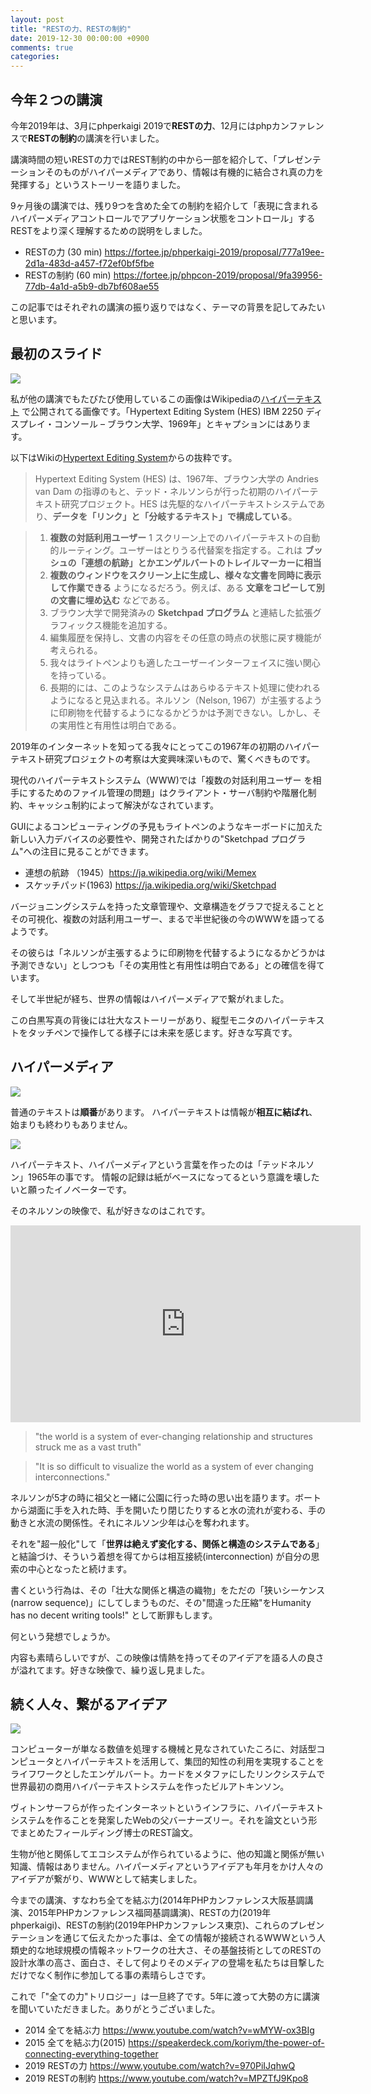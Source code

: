 ```yaml
---
layout: post
title: "RESTの力、RESTの制約"
date: 2019-12-30 00:00:00 +0900
comments: true
categories:
---
```


## 今年２つの講演

今年2019年は、3月にphperkaigi 2019で**RESTの力**、12月にはphpカンファレンスで**RESTの制約**の講演を行いました。

講演時間の短いRESTの力ではREST制約の中から一部を紹介して、「プレゼンテーションそのものがハイパーメディアであり、情報は有機的に結合され真の力を発揮する」というストーリーを語りました。

9ヶ月後の講演では、残り9つを含めた全ての制約を紹介して「表現に含まれるハイパーメディアコントロールでアプリケーション状態をコントロール」するRESTをより深く理解するための説明をしました。

* RESTの力 (30 min) https://fortee.jp/phperkaigi-2019/proposal/777a19ee-2d1a-483d-a457-f72ef0bf5fbe
* RESTの制約 (60 min) https://fortee.jp/phpcon-2019/proposal/9fa39956-77db-4a1d-a5b9-db7bf608ae55

この記事ではそれぞれの講演の振り返りではなく、テーマの背景を記してみたいと思います。

## 最初のスライド

<img src="/images/phperkaigi2019/the-power-of-rest.001.jpeg">

私が他の講演でもたびたび使用しているこの画像はWikipediaの[ハイパーテキスト](https://ja.wikipedia.org/wiki/%E3%83%8F%E3%82%A4%E3%83%91%E3%83%BC%E3%83%86%E3%82%AD%E3%82%B9%E3%83%88)
で公開されてる画像です。「Hypertext Editing System (HES) IBM 2250 ディスプレイ・コンソール – ブラウン大学、1969年」とキャプションにはあります。

以下はWikiの[Hypertext Editing System](https://ja.wikipedia.org/wiki/Hypertext_Editing_System)からの抜粋です。

> Hypertext Editing System (HES) は、1967年、ブラウン大学の Andries van Dam の指導のもと、テッド・ネルソンらが行った初期のハイパーテキスト研究プロジェクト。HES は先駆的なハイパーテキストシステムであり、**データを「リンク」と「分岐するテキスト」で構成している**。

>  1. **複数の対話利用ユーザー**
>  1 スクリーン上でのハイパーテキストの自動的ルーティング。ユーザーはとりうる代替案を指定する。これは **ブッシュの「連想の航跡」とかエンゲルバートのトレイルマーカーに相当**
>  1. **複数のウィンドウをスクリーン上に生成し、様々な文書を同時に表示して作業できる** ようになるだろう。例えば、ある **文章をコピーして別の文書に埋め込む** などである。
>  1. ブラウン大学で開発済みの **Sketchpad プログラム** と連結した拡張グラフィックス機能を追加する。
>  1. 編集履歴を保持し、文書の内容をその任意の時点の状態に戻す機能が考えられる。
>  1. 我々はライトペンよりも適したユーザーインターフェイスに強い関心を持っている。
>  1. 長期的には、このようなシステムはあらゆるテキスト処理に使われるようになると見込まれる。ネルソン（Nelson, 1967）が主張するように印刷物を代替するようになるかどうかは予測できない。しかし、その実用性と有用性は明白である。

2019年のインターネットを知ってる我々にとってこの1967年の初期のハイパーテキスト研究プロジェクトの考察は大変興味深いもので、驚くべきものです。

現代のハイパーテキストシステム（WWW)では「複数の対話利用ユーザー を相手にするためのファイル管理の問題」はクライアント・サーバ制約や階層化制約、キャッシュ制約によって解決がなされています。

GUIによるコンピューティングの予見もライトペンのようなキーボードに加えた新しい入力デバイスの必要性や、開発されたばかりの"Sketchpad プログラム"への注目に見ることができます。


* 連想の航跡 （1945）https://ja.wikipedia.org/wiki/Memex
* スケッチパッド(1963) https://ja.wikipedia.org/wiki/Sketchpad

バージョニングシステムを持った文章管理や、文章構造をグラフで捉えることとその可視化、複数の対話利用ユーザー、まるで半世紀後の今のWWWを語ってるようです。

その彼らは「ネルソンが主張するように印刷物を代替するようになるかどうかは予測できない」としつつも「その実用性と有用性は明白である」との確信を得ています。

そして半世紀が経ち、世界の情報はハイパーメディアで繋がれました。

この白黒写真の背後には壮大なストーリーがあり、縦型モニタのハイパーテキストをタッチペンで操作してる様子には未来を感じます。好きな写真です。

## ハイパーメディア

<img src="/images/phperkaigi2019/the-power-of-rest.004.jpeg">

普通のテキストは**順番**があります。
ハイパーテキストは情報が**相互に結ばれ**、始まりも終わりもありません。

<img src="/images/phperkaigi2019/the-power-of-rest.005.jpeg">

ハイパーテキスト、ハイパーメディアという言葉を作ったのは「テッドネルソン」1965年の事です。
情報の記録は紙がベースになってるという意識を壊したいと願ったイノベーターです。

そのネルソンの映像で、私が好きなのはこれです。

<iframe width="560" height="315" src="https://www.youtube.com/embed/Bqx6li5dbEY" frameborder="0" allow="accelerometer; autoplay; encrypted-media; gyroscope; picture-in-picture" allowfullscreen></iframe>

> "the world is a system of ever-changing relationship and structures struck me as a vast truth"

> "It is so difficult to visualize the world as a system of ever changing interconnections."

ネルソンが5才の時に祖父と一緒に公園に行った時の思い出を語ります。ボートから湖面に手を入れた時、手を開いたり閉じたりすると水の流れが変わる、手の動きと水流の関係性。それにネルソン少年は心を奪われます。

それを"超一般化"して「**世界は絶えず変化する、関係と構造のシステムである**」と結論づけ、そういう着想を得てからは相互接続(interconnection) が自分の思索の中心となったと続けます。

書くという行為は、その「壮大な関係と構造の織物」をただの「狭いシーケンス(narrow sequence)」にしてしまうものだ、その"間違った圧縮"をHumanity has no decent writing tools!" として断罪もします。

何という発想でしょうか。

内容も素晴らしいですが、この映像は情熱を持ってそのアイデアを語る人の良さが溢れてます。好きな映像で、繰り返し見ました。

## 続く人々、繋がるアイデア

<img src="/images/phperkaigi2019/web_legends.jpeg">

コンピューターが単なる数値を処理する機械と見なされていたころに、対話型コンピュータとハイパーテキストを活用して、集団的知性の利用を実現することをライフワークとしたエンゲルバート。カードをメタファにしたリンクシステムで世界最初の商用ハイパーテキストシステムを作ったビルアトキンソン。

ヴィトンサーフらが作ったインターネットというインフラに、ハイパーテキストシステムを作ることを発案したWebの父バーナーズリー。それを論文という形でまとめたフィールディング博士のREST論文。

生物が他と関係してエコシステムが作られているように、他の知識と関係が無い知識、情報はありません。ハイパーメディアというアイデアも年月をかけ人々のアイデアが繋がり、WWWとして結実しました。

今までの講演、すなわち全てを結ぶ力(2014年PHPカンファレンス大阪基調講演、2015年PHPカンファレンス福岡基調講演)、RESTの力(2019年phperkaigi)、RESTの制約(2019年PHPカンファレンス東京)、これらのプレゼンテーションを通じて伝えたかった事は、全ての情報が接続されるWWWという人類史的な地球規模の情報ネットワークの壮大さ、その基盤技術としてのRESTの設計水準の高さ、面白さ、そして何よりそのメディアの登場を私たちは目撃しただけでなく制作に参加してる事の素晴らしさです。

これで「"全ての力"トリロジー」は一旦終了です。5年に渡って大勢の方に講演を聞いていただきました。ありがとうございました。

 * 2014 全てを結ぶ力 https://www.youtube.com/watch?v=wMYW-ox3BIg
 * 2015 全てを結ぶ力(2015) https://speakerdeck.com/koriym/the-power-of-connecting-everything-together
 * 2019 RESTの力 https://www.youtube.com/watch?v=970PiIJqhwQ
 * 2019 RESTの制約 https://www.youtube.com/watch?v=MPZTfJ9Kpo8
